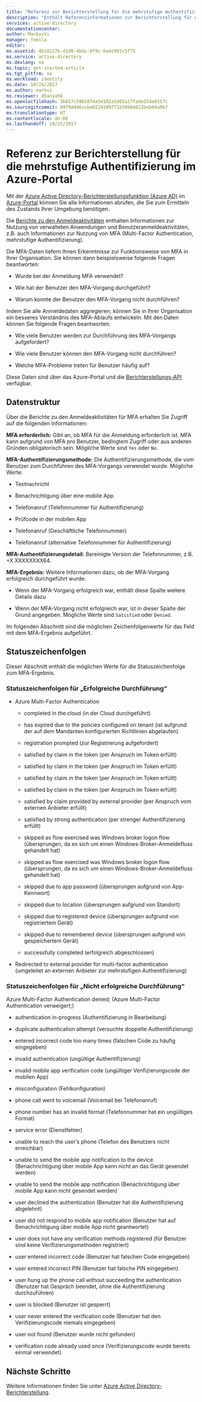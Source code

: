 ```yaml
---
title: "Referenz zur Berichterstellung für die mehrstufige Authentifizierung im Azure-Portal | Microsoft-Dokumentation"
description: "Enthält Referenzinformationen zur Berichterstellung für die mehrstufige Authentifizierung im Azure-Portal."
services: active-directory
documentationcenter: 
author: MarkusVi
manager: femila
editor: 
ms.assetid: 4b18127b-d1d0-4bdc-8f9c-6a4c991c5f75
ms.service: active-directory
ms.devlang: na
ms.topic: get-started-article
ms.tgt_pltfrm: na
ms.workload: identity
ms.date: 10/24/2017
ms.author: markvi
ms.reviewer: dhanyahk
ms.openlocfilehash: 3b817c59658f4a5d102a3d65a17fade254e0257c
ms.sourcegitcommit: b979d446ccbe0224109f71b3948d6235eb04a967
ms.translationtype: HT
ms.contentlocale: de-DE
ms.lasthandoff: 10/25/2017
---
```

# <a name="reference-for-multi-factor-authentication-reporting-in-the-azure-portal"></a>Referenz zur Berichterstellung für die mehrstufige Authentifizierung im Azure-Portal

Mit der [Azure Active Directory-Berichterstellungsfunktion (Azure AD)](active-directory-reporting-azure-portal.md) im [Azure-Portal](https://portal.azure.com) können Sie alle Informationen abrufen, die Sie zum Ermitteln des Zustands Ihrer Umgebung benötigen.

Die [Berichte zu den Anmeldeaktivitäten](active-directory-reporting-activity-sign-ins.md) enthalten Informationen zur Nutzung von verwalteten Anwendungen und Benutzeranmeldeaktivitäten, z.B. auch Informationen zur Nutzung von MFA (Multi-Factor Authentication, mehrstufige Authentifizierung). 

Die MFA-Daten liefern Ihnen Erkenntnisse zur Funktionsweise von MFA in Ihrer Organisation. Sie können dann beispielsweise folgende Fragen beantworten: 

- Wurde bei der Anmeldung MFA verwendet? 

- Wie hat der Benutzer den MFA-Vorgang durchgeführt? 

- Warum konnte der Benutzer den MFA-Vorgang nicht durchführen?  

Indem Sie alle Anmeldedaten aggregieren, können Sie in Ihrer Organisation ein besseres Verständnis des MFA-Ablaufs entwickeln. Mit den Daten können Sie folgende Fragen beantworten: 

- Wie viele Benutzer werden zur Durchführung des MFA-Vorgangs aufgefordert?  

- Wie viele Benutzer können den MFA-Vorgang nicht durchführen? 

- Welche MFA-Probleme treten für Benutzer häufig auf? 


Diese Daten sind über das Azure-Portal und die [Berichterstellungs-API](active-directory-reporting-api-getting-started-azure-portal.md) verfügbar. 


## <a name="data-structure"></a>Datenstruktur


Über die Berichte zu den Anmeldeaktivitäten für MFA erhalten Sie Zugriff auf die folgenden Informationen:

**MFA erforderlich:** Gibt an, ob MFA für die Anmeldung erforderlich ist. MFA kann aufgrund von MFA pro Benutzer, bedingtem Zugriff oder aus anderen Gründen obligatorisch sein. Mögliche Werte sind `Yes` oder `No`.

**MFA-Authentifizierungsmethode:** Die Authentifizierungsmethode, die vom Benutzer zum Durchführen des MFA-Vorgangs verwendet wurde. Mögliche Werte: 

- Textnachricht 

- Benachrichtigung über eine mobile App 

- Telefonanruf (Telefonnummer für Authentifizierung) 

- Prüfcode in der mobilen App 

- Telefonanruf (Geschäftliche Telefonnummer) 

- Telefonanruf (alternative Telefonnummer für Authentifizierung) 

**MFA-Authentifizierungsdetail:** Bereinigte Version der Telefonnummer, z.B. +X XXXXXXXX64. 

**MFA-Ergebnis:** Weitere Informationen dazu, ob der MFA-Vorgang erfolgreich durchgeführt wurde:

- Wenn der MFA-Vorgang erfolgreich war, enthält diese Spalte weitere Details dazu. 

- Wenn der MFA-Vorgang nicht erfolgreich war, ist in dieser Spalte der Grund angegeben. Mögliche Werte sind `Satisfied` oder `Denied`. 

Im folgenden Abschnitt sind die möglichen Zeichenfolgenwerte für das Feld mit dem MFA-Ergebnis aufgeführt.

## <a name="status-strings"></a>Statuszeichenfolgen

Dieser Abschnitt enthält die möglichen Werte für die Statuszeichenfolge zum MFA-Ergebnis.

### <a name="satisfied-status-strings"></a>Statuszeichenfolgen für „Erfolgreiche Durchführung“


- Azure Multi-Factor Authentication

    - completed in the cloud (in der Cloud durchgeführt) 

    - has expired due to the policies configured on tenant (ist aufgrund der auf dem Mandanten konfigurierten Richtlinien abgelaufen) 

    - registration prompted (zur Registrierung aufgefordert) 

    - satisfied by claim in the token (per Anspruch im Token erfüllt) 

    - satisfied by claim in the token (per Anspruch im Token erfüllt) 

    - satisfied by claim in the token (per Anspruch im Token erfüllt) 

    - satisfied by claim in the token (per Anspruch im Token erfüllt) 

    - satisfied by claim provided by external provider (per Anspruch vom externen Anbieter erfüllt) 

    - satisfied by strong authentication (per strenger Authentifizierung erfüllt) 

    - skipped as flow exercised was Windows broker logon flow (übersprungen, da es sich um einen Windows-Broker-Anmeldefluss gehandelt hat) 

    - skipped as flow exercised was Windows broker logon flow (übersprungen, da es sich um einen Windows-Broker-Anmeldefluss gehandelt hat) 

    - skipped due to app password (übersprungen aufgrund von App-Kennwort) 

    - skipped due to location (übersprungen aufgrund von Standort) 

    - skipped due to registered device (übersprungen aufgrund von registriertem Gerät) 
    
    - skipped due to remembered device (übersprungen aufgrund von gespeichertem Gerät) 

    - successfully completed (erfolgreich abgeschlossen) 

- Redirected to external provider for multi-factor authentication (umgeleitet an externen Anbieter zur mehrstufigen Authentifizierung) 

 
### <a name="denied-status-strings"></a>Statuszeichenfolgen für „Nicht erfolgreiche Durchführung“

Azure Multi-Factor Authentication denied; (Azure Multi-Factor Authentication verweigert;) 

- authentication in-progress (Authentifizierung in Bearbeitung) 

- duplicate authentication attempt (versuchte doppelte Authentifizierung) 

- entered incorrect code too many times (falschen Code zu häufig eingegeben) 

- invalid authentication (ungültige Authentifizierung) 

- invalid mobile app verification code (ungültiger Verifizierungscode der mobilen App) 

- misconfiguration (Fehlkonfiguration) 

- phone call went to voicemail (Voicemail bei Telefonanruf) 

- phone number has an invalid format (Telefonnummer hat ein ungültiges Format) 

- service error (Dienstfehler) 

- unable to reach the user’s phone (Telefon des Benutzers nicht erreichbar) 

- unable to send the mobile app notification to the device (Benachrichtigung über mobile App kann nicht an das Gerät gesendet werden) 

- unable to send the mobile app notification (Benachrichtigung über mobile App kann nicht gesendet werden) 

- user declined the authentication (Benutzer hat die Authentifizierung abgelehnt) 

- user did not respond to mobile app notification (Benutzer hat auf Benachrichtigung über mobile App nicht geantwortet) 

- user does not have any verification methods registered (für Benutzer sind keine Verifizierungsmethoden registriert) 

- user entered incorrect code (Benutzer hat falschen Code eingegeben) 

- user entered incorrect PIN (Benutzer hat falsche PIN eingegeben) 

- user hung up the phone call without succeeding the authentication (Benutzer hat Gespräch beendet, ohne die Authentifizierung durchzuführen) 

- user is blocked (Benutzer ist gesperrt) 

- user never entered the verification code (Benutzer hat den Verifizierungscode niemals eingegeben) 

- user not found (Benutzer wurde nicht gefunden) 
 
- verification code already used once (Verifizierungscode wurde bereits einmal verwendet) 



## <a name="next-steps"></a>Nächste Schritte

Weitere Informationen finden Sie unter [Azure Active Directory-Berichterstellung](active-directory-reporting-azure-portal.md).




























